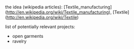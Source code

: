 the idea (wikipedia articles): [Textile_manufacturing] (http://en.wikipedia.org/wiki/Textile_manufacturing), [Textile] (http://en.wikipedia.org/wiki/Textile)


list of potentially relevant projects:

- open garments
- ravelry
